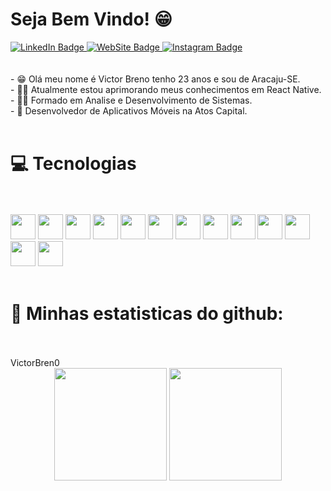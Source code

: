 
<h1>Seja Bem Vindo! 😁</h1>
  <div id="badges">
  <a href = "https://www.linkedin.com/in/victorbsr/">
    <img src="https://img.shields.io/badge/-LinkedIn-0e76a8?style=flat-square&logo=Linkedin&logoColor=white" alt="LinkedIn Badge"/>
  </a>
    <a href = "https://victorbreno.dev/">
    <img src="https://img.shields.io/badge/Website-3b5998?style=flat-square&logo=google-chrome&logoColor=white" alt="WebSite Badge"/>
  </a>
  <a href = "https://www.instagram.com/victorbreno.dev/">
  <img src="https://img.shields.io/badge/-Instagram-e4405f?style=flat-square&logo=Instagram&logoColor=white" alt="Instagram Badge"/>
  </a>
</div>
<br />
<br />
- 😁 Olá meu nome é Victor Breno tenho 23 anos e sou de Aracaju-SE. 
<br />
- 👨‍💻 Atualmente estou aprimorando meus conhecimentos em React Native. 
<br />
- 👨‍🎓 Formado em Analise e Desenvolvimento de Sistemas.
<br />
- 👔 Desenvolvedor de Aplicativos Móveis na Atos Capital. 

<br />
<br />
<h1>💻 Tecnologias </h1>
<br />
<br />
<div>
                    <img src="https://cdn-icons-png.flaticon.com/512/174/174854.png" width="40px" alt="" title="HTML">
                    <img src="https://cdn-icons-png.flaticon.com/512/732/732190.png" width="40px" alt="" title="CSS">
                    <img src="https://cdn-icons-png.flaticon.com/512/5968/5968292.png" width="40px" alt="" title="JavaScript">
                    <img src="https://img.icons8.com/color/256/typescript.png" width="40px" alt="" title="TypeScript">
                    <img src="https://cdn-icons-png.flaticon.com/512/875/875209.png" width="40px" alt="" title="React">
                    <img src="https://user-images.githubusercontent.com/87786280/234133175-71d3c0f1-c5a5-4cc1-b117-6b8bca970753.png" width="40px" alt="" title="Next.JS">
                    <img src="https://cdn-icons-png.flaticon.com/512/2504/2504881.png" width="40px" alt="" title="Android">
                    <img src="https://cdn.jim-nielsen.com/ios/512/apple-developer-2022-01-13.png" width="40px" alt="" title="IOS">
                    <img src="https://cdn-icons-png.flaticon.com/512/753/753244.png" width="40px" alt="" title="React Native">
                    <img src="https://cdn.worldvectorlogo.com/logos/redux.svg" width="40px" alt="" title="Redux">
                    <img src="https://miro.medium.com/v2/resize:fit:480/1*Iohnw2aOQ5EBghVoqKA7VA.png" width="40px" alt="" title="Styled Components">
                    <img src="https://encrypted-tbn0.gstatic.com/images?q=tbn:ANd9GcSNtBjh1WGyI6t2_fPkj6CKntQUTcffNvTaPMsbpmvrkUyC4xZlv1oT0frZt5z0Zim0pT0&usqp=CAU" width="40px" alt="" title="Expo">
                    <img src="https://img.icons8.com/color/256/nodejs.png" alt="" width="40px" title="Node.JS">
                    
  

<br />
<br />
<h1> 🏅 Minhas estatisticas do github:</h1>
<br />
<br />VictorBren0

<div align="center">
<img height="180em" src="https://github-readme-stats-sigma-five.vercel.app/api?username=VictorBren0&show_icons=true&&count_private=true&include_all_commits=true&theme=dark" />
<img height="180em" src="https://github-readme-stats-sigma-five.vercel.app/api/top-langs/?username=VictorBren0&exclude_repo=KNN-Image-Classification&show_icons=true&layout=compact&langs_count=8&theme=dark"/>
</div>

